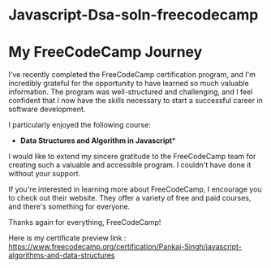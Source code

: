 # Javascript-Dsa-soln-freecodecamp

# My FreeCodeCamp Journey

I've recently completed the FreeCodeCamp certification program, and I'm incredibly grateful for the opportunity to have learned so much valuable information. The program was well-structured and challenging, and I feel confident that I now have the skills necessary to start a successful career in software development.

I particularly enjoyed the following course:

* **Data Structures and Algorithm in Javascript***


I would like to extend my sincere gratitude to the FreeCodeCamp team for creating such a valuable and accessible program. I couldn't have done it without your support.

If you're interested in learning more about FreeCodeCamp, I encourage you to check out their website. They offer a variety of free and paid courses, and there's something for everyone.

Thanks again for everything, FreeCodeCamp! 

Here is my certificate preview link : https://www.freecodecamp.org/certification/Pankaj-Singh/javascript-algorithms-and-data-structures

